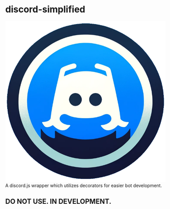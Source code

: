 # discord-simplified

![Logo](logo.png)
A discord.js wrapper which utilizes decorators for easier bot development.

## DO NOT USE. IN DEVELOPMENT.